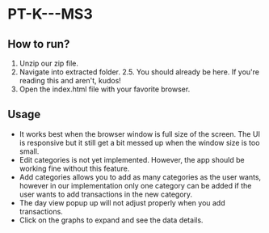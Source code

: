 # PT-K---MS3

## How to run?
1. Unzip our zip file.
2. Navigate into extracted folder.
2.5. You should already be here. If you're reading this and aren't, kudos!
3. Open the index.html file with your favorite browser.

## Usage
- It works best when the browser window is full size of the screen. The UI is responsive but it still get a bit messed up when the window size is too small.
- Edit categories is not yet implemented. However, the app should be working fine without this feature.
- Add categories allows you to add as many categories as the user wants, however in our implementation only one category can be added if the user wants to add transactions in the new category.
- The day view popup up will not adjust properly when you add transactions.
- Click on the graphs to expand and see the data details.


